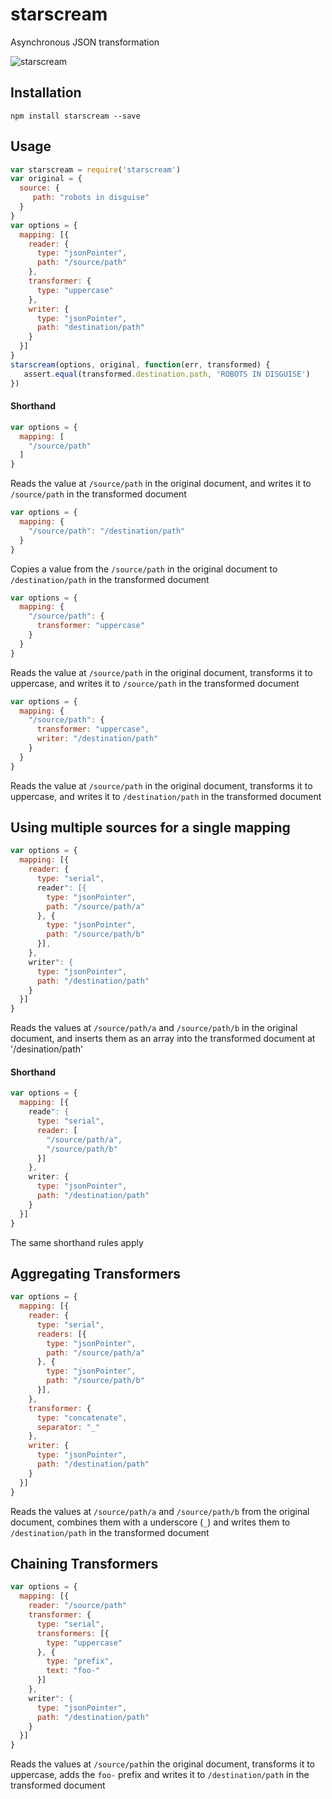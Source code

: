 # starscream
Asynchronous JSON transformation

![starscream](https://upload.wikimedia.org/wikipedia/en/2/2d/Armada_Starscream.PNG)

## Installation

```
npm install starscream --save
```

## Usage

```js
var starscream = require('starscream')
var original = {
  source: {
     path: "robots in disguise"
  }
}
var options = {
  mapping: [{
    reader: {
      type: "jsonPointer",
      path: "/source/path"
    },
    transformer: {
      type: "uppercase"
    },
    writer: {
      type: "jsonPointer",
      path: "destination/path"
    }
  }]
}
starscream(options, original, function(err, transformed) {
   assert.equal(transformed.destination.path, 'ROBOTS IN DISGUISE')
})
```

#### Shorthand

```js
var options = {
  mapping: [ 
    "/source/path"
  ]
}
```
Reads the value at  ```/source/path``` in the original document, and writes it to ```/source/path``` in the transformed document

```js
var options = {
  mapping: {
    "/source/path": "/destination/path"
  }
}
```
Copies a value from the ```/source/path``` in the original document to ```/destination/path``` in the transformed document

```js
var options = {
  mapping: {
    "/source/path": {
      transformer: "uppercase"
    }
  }
}
```
Reads the value at  ```/source/path``` in the original document, transforms it to uppercase, and writes it to ```/source/path``` in the transformed document

```js
var options = {
  mapping: {
    "/source/path": {
      transformer: "uppercase",
      writer: "/destination/path"
    }
  }
}
```
Reads the value at  ```/source/path``` in the original document, transforms it to uppercase, and writes it to ```/destination/path``` in the transformed document


## Using multiple sources for a single mapping
```js
var options = {
  mapping: [{
    reader: {
      type: "serial",
      reader": [{
        type: "jsonPointer",
        path: "/source/path/a"
      }, {
        type: "jsonPointer",
        path: "/source/path/b"
      }],
    },
    writer": {
      type: "jsonPointer",
      path: "/destination/path"
    }
  }]
}
```
Reads the values at ```/source/path/a``` and ```/source/path/b``` in the original document, and inserts them as an array into the transformed document at '/desination/path'

#### Shorthand
```js
var options = {
  mapping: [{
    reade": {
      type: "serial",
      reader: [
        "/source/path/a",
        "/source/path/b"
      }]
    },
    writer: {
      type: "jsonPointer",
      path: "/destination/path"
    }
  }]
}
```
The same shorthand rules apply

## Aggregating Transformers
```js
var options = {
  mapping: [{
    reader: {
      type: "serial",
      readers: [{
        type: "jsonPointer",
        path: "/source/path/a"
      }, {
        type: "jsonPointer",
        path: "/source/path/b"
      }],
    },
    transformer: {
      type: "concatenate",
      separator: "_"
    },
    writer: {
      type: "jsonPointer",
      path: "/destination/path"
    }
  }]
}
```
Reads the values at ```/source/path/a``` and ```/source/path/b``` from the original document, combines them with a underscore (```_```) and writes them to ```/destination/path``` in the transformed document

## Chaining Transformers
```js
var options = {
  mapping: [{
    reader: "/source/path"
    transformer: {
      type: "serial",
      transformers: [{
        type: "uppercase"
      }, {
        type: "prefix",
        text: "foo-"
      }]
    },
    writer": {
      type: "jsonPointer",
      path: "/destination/path"
    }
  }]
}
```
Reads the values at ```/source/path```in the original document, transforms it to uppercase, adds the ```foo-``` prefix and writes it to ```/destination/path``` in the transformed document
